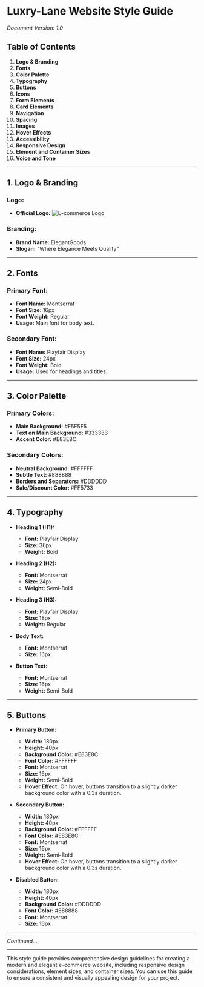 # Luxry-Lane Website Style Guide

_Document Version: 1.0_

## Table of Contents

1. **Logo & Branding**
2. **Fonts**
3. **Color Palette**
4. **Typography**
5. **Buttons**
6. **Icons**
7. **Form Elements**
8. **Card Elements**
9. **Navigation**
10. **Spacing**
11. **Images**
12. **Hover Effects**
13. **Accessibility**
14. **Responsive Design**
15. **Element and Container Sizes**
16. **Voice and Tone**

---

## 1. Logo & Branding

### Logo:

- **Official Logo:** ![E-commerce Logo](logo.png)

### Branding:

- **Brand Name:** ElegantGoods
- **Slogan:** "Where Elegance Meets Quality"

---

## 2. Fonts

### Primary Font:

- **Font Name:** Montserrat
- **Font Size:** 16px
- **Font Weight:** Regular
- **Usage:** Main font for body text.

### Secondary Font:

- **Font Name:** Playfair Display
- **Font Size:** 24px
- **Font Weight:** Bold
- **Usage:** Used for headings and titles.

---

## 3. Color Palette

### Primary Colors:

- **Main Background:** #F5F5F5
- **Text on Main Background:** #333333
- **Accent Color:** #E83E8C

### Secondary Colors:

- **Neutral Background:** #FFFFFF
- **Subtle Text:** #888888
- **Borders and Separators:** #DDDDDD
- **Sale/Discount Color:** #FF5733

---

## 4. Typography

- **Heading 1 (H1):**

  - **Font:** Playfair Display
  - **Size:** 36px
  - **Weight:** Bold

- **Heading 2 (H2):**

  - **Font:** Montserrat
  - **Size:** 24px
  - **Weight:** Semi-Bold

- **Heading 3 (H3):**

  - **Font:** Playfair Display
  - **Size:** 18px
  - **Weight:** Regular

- **Body Text:**

  - **Font:** Montserrat
  - **Size:** 16px

- **Button Text:**
  - **Font:** Montserrat
  - **Size:** 16px
  - **Weight:** Semi-Bold

---

## 5. Buttons

- **Primary Button:**

  - **Width:** 180px
  - **Height:** 40px
  - **Background Color:** #E83E8C
  - **Font Color:** #FFFFFF
  - **Font:** Montserrat
  - **Size:** 16px
  - **Weight:** Semi-Bold
  - **Hover Effect:** On hover, buttons transition to a slightly darker background color with a 0.3s duration.

- **Secondary Button:**

  - **Width:** 180px
  - **Height:** 40px
  - **Background Color:** #FFFFFF
  - **Font Color:** #E83E8C
  - **Font:** Montserrat
  - **Size:** 16px
  - **Weight:** Semi-Bold
  - **Hover Effect:** On hover, buttons transition to a slightly darker background color with a 0.3s duration.

- **Disabled Button:**
  - **Width:** 180px
  - **Height:** 40px
  - **Background Color:** #DDDDDD
  - **Font Color:** #888888
  - **Font:** Montserrat
  - **Size:** 16px

---

_Continued..._

---

This style guide provides comprehensive design guidelines for creating a modern and elegant e-commerce website, including responsive design considerations, element sizes, and container sizes. You can use this guide to ensure a consistent and visually appealing design for your project.
